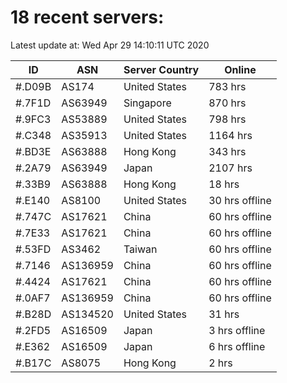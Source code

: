 # 18 recent servers:

Latest update at: Wed Apr 29 14:10:11 UTC 2020

| ID | ASN | Server Country | Online |
| -- | --- | -------------- | ------ |
| #.D09B | AS174 | United States | 783 hrs |
| #.7F1D | AS63949 | Singapore | 870 hrs |
| #.9FC3 | AS53889 | United States | 798 hrs |
| #.C348 | AS35913 | United States | 1164 hrs |
| #.BD3E | AS63888 | Hong Kong | 343 hrs |
| #.2A79 | AS63949 | Japan | 2107 hrs |
| #.33B9 | AS63888 | Hong Kong | 18 hrs |
| #.E140 | AS8100 | United States | 30 hrs offline |
| #.747C | AS17621 | China | 60 hrs offline |
| #.7E33 | AS17621 | China | 60 hrs offline |
| #.53FD | AS3462 | Taiwan | 60 hrs offline |
| #.7146 | AS136959 | China | 60 hrs offline |
| #.4424 | AS17621 | China | 60 hrs offline |
| #.0AF7 | AS136959 | China | 60 hrs offline |
| #.B28D | AS134520 | United States | 31 hrs |
| #.2FD5 | AS16509 | Japan | 3 hrs offline |
| #.E362 | AS16509 | Japan | 6 hrs offline |
| #.B17C | AS8075 | Hong Kong | 2 hrs |

